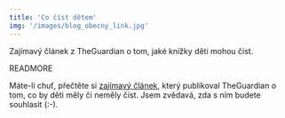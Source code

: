 ```yaml
---
title: 'Co číst dětem'
img: '/images/blog_obecny_link.jpg'
---
```


Zajímavý článek z TheGuardian o tom, jaké knížky děti mohou číst.

READMORE

Máte-li chuť, přečtěte si [zajímavý článek](http://www.theguardian.com/books/2013/oct/14/neil-gaiman-children-books-reading-lecture), který publikoval TheGuardian o tom, co by děti měly či neměly číst. Jsem zvědavá, zda s ním budete souhlasit (:-).
